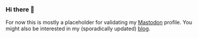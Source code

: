 ### Hi there 👋

For now this is mostly a placeholder for validating my <a rel="nofollow me" href="https://octodon.social/@nahumshalman">Mastodon</a> profile.
You might also be interested in my (sporadically updated) <a rel="nofollow me" href="https://blog.shalman.org">blog</a>.

<!--
**nshalman/nshalman** is a ✨ _special_ ✨ repository because its `README.md` (this file) appears on your GitHub profile.

Here are some ideas to get you started:

- 🔭 I’m currently working on ...
- 🌱 I’m currently learning ...
- 👯 I’m looking to collaborate on ...
- 🤔 I’m looking for help with ...
- 💬 Ask me about ...
- 📫 How to reach me: ...
- 😄 Pronouns: ...
- ⚡ Fun fact: ...
-->
